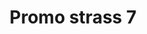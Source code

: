 ---
title: Promo strass 7
date: 
draft: false

# descripcion
description : Encontrá todas las promos de navidad en nuestra tienda de IG. Pedidos por  whatsapp, mail o dm.

materials: 

color: 

dimensions: 

code: 99-99-0702

type: "Promos"

categories: []

price: $810,00

price_eftvo: $690,08

# Images
# first image will be shown in the product page
images:
  # - image: "images/path_to_image"
  # La ubicacion de las imagenes es imagenes/Promos/Promos.Promo/99-99-0702-promo-strass-7
  - image: "./images/promos/promo/99-99-0702.jpg"
---